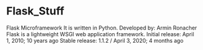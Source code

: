 # Flask_Stuff
Flask Microframework
It is written in Python.
Developed by: Armin Ronacher
Flask is a lightweight WSGI web application framework.
Initial release: April 1, 2010; 10 years ago
Stable release: 1.1.2 / April 3, 2020; 4 months ago